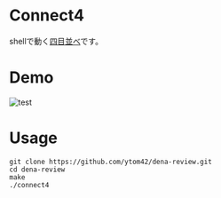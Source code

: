 # Connect4
shellで動く[四目並べ](https://ja.wikipedia.org/wiki/%E5%9B%9B%E7%9B%AE%E4%B8%A6%E3%81%B9)です。
# Demo
![test](https://user-images.githubusercontent.com/67791711/146193885-85d2dcee-b96f-45c9-8c5c-113f0fa361e5.gif)
# Usage
```bash=
git clone https://github.com/ytom42/dena-review.git
cd dena-review
make
./connect4
```
